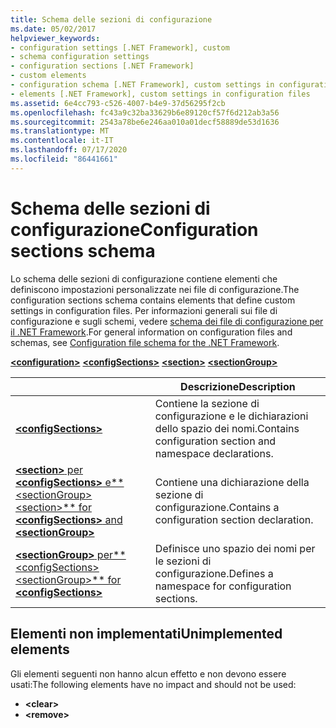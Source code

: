 ```yaml
---
title: Schema delle sezioni di configurazione
ms.date: 05/02/2017
helpviewer_keywords:
- configuration settings [.NET Framework], custom
- schema configuration settings
- configuration sections [.NET Framework]
- custom elements
- configuration schema [.NET Framework], custom settings in configuration files
- elements [.NET Framework], custom settings in configuration files
ms.assetid: 6e4cc793-c526-4007-b4e9-37d56295f2cb
ms.openlocfilehash: fc43a9c32ba33629b6e89120cf57f6d212ab3a56
ms.sourcegitcommit: 2543a78be6e246aa010a01decf58889de53d1636
ms.translationtype: MT
ms.contentlocale: it-IT
ms.lasthandoff: 07/17/2020
ms.locfileid: "86441661"
---
```

# <a name="configuration-sections-schema"></a><span data-ttu-id="bf1fc-102">Schema delle sezioni di configurazione</span><span class="sxs-lookup"><span data-stu-id="bf1fc-102">Configuration sections schema</span></span>

<span data-ttu-id="bf1fc-103">Lo schema delle sezioni di configurazione contiene elementi che definiscono impostazioni personalizzate nei file di configurazione.</span><span class="sxs-lookup"><span data-stu-id="bf1fc-103">The configuration sections schema contains elements that define custom settings in configuration files.</span></span> <span data-ttu-id="bf1fc-104">Per informazioni generali sui file di configurazione e sugli schemi, vedere [schema dei file di configurazione per il .NET Framework](index.md).</span><span class="sxs-lookup"><span data-stu-id="bf1fc-104">For general information on configuration files and schemas, see [Configuration file schema for the .NET Framework](index.md).</span></span>

[**\<configuration>**](configuration-element.md)
[**\<configSections>**](configsections-element-for-configuration.md)
[**\<section>**](section-element.md)
[**\<sectionGroup>**](sectiongroup-element-for-configsections.md)

|     | <span data-ttu-id="bf1fc-105">Descrizione</span><span class="sxs-lookup"><span data-stu-id="bf1fc-105">Description</span></span> |
| --- | ----------- |
| [**\<configSections>**](configsections-element-for-configuration.md) | <span data-ttu-id="bf1fc-106">Contiene la sezione di configurazione e le dichiarazioni dello spazio dei nomi.</span><span class="sxs-lookup"><span data-stu-id="bf1fc-106">Contains configuration section and namespace declarations.</span></span> |
| [<span data-ttu-id="bf1fc-107">**\<section>** per **\<configSections>** e**\<sectionGroup>**</span><span class="sxs-lookup"><span data-stu-id="bf1fc-107">**\<section>** for **\<configSections>** and **\<sectionGroup>**</span></span>](section-element.md) | <span data-ttu-id="bf1fc-108">Contiene una dichiarazione della sezione di configurazione.</span><span class="sxs-lookup"><span data-stu-id="bf1fc-108">Contains a configuration section declaration.</span></span> |
| [<span data-ttu-id="bf1fc-109">**\<sectionGroup>** per**\<configSections>**</span><span class="sxs-lookup"><span data-stu-id="bf1fc-109">**\<sectionGroup>** for **\<configSections>**</span></span>](sectiongroup-element-for-configsections.md) | <span data-ttu-id="bf1fc-110">Definisce uno spazio dei nomi per le sezioni di configurazione.</span><span class="sxs-lookup"><span data-stu-id="bf1fc-110">Defines a namespace for configuration sections.</span></span> |

<a name="dep"></a>

## <a name="unimplemented-elements"></a><span data-ttu-id="bf1fc-111">Elementi non implementati</span><span class="sxs-lookup"><span data-stu-id="bf1fc-111">Unimplemented elements</span></span>

<span data-ttu-id="bf1fc-112">Gli elementi seguenti non hanno alcun effetto e non devono essere usati:</span><span class="sxs-lookup"><span data-stu-id="bf1fc-112">The following elements have no impact and should not be used:</span></span>

* **\<clear>**
* **\<remove>**

